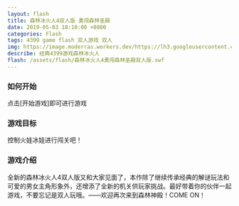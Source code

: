 ```yaml
---
layout: flash
title: 森林冰火人4双人版 勇闯森林圣殿
date: 2019-05-03 18:10:00 +0800
categories: Flash
tags: 4399 game flash 双人游戏 双人
img: https://image.moderras.workers.dev/https://lh3.googleusercontent.com/ijA5__CKwZIkcSQ67ICPxZhfrgZrQPnwEN_nweIAoCWffS2jD22FXQVOedkugDSR0EzOaYSpWplcol8CRKnh4M5NWzQcxiwVAGA4Z6bG_dFWqylZM7kyLwHn4Gw3pDPtAo1j3SJsC7EAjq62szurQRXZd3fRL0ZF6MRf3DD4xOXv2qp-NEnDGhwCIGgIO-8zfXP3eSDXbB0s0GDM9SEZhomkvldZIcugmt7mQkRwicASxRwscsWjFBPJDZWvGBW25M3X6eKIqkOH5kiHu81iBVBgZk8_Vu-NjFJCLRUTEgpesS8rUOvGIDtMGE08qlpOf5OTa6Dll7JiOpctCYPeAvUOzH7iXsvnX9YTIrXhu4eVhryRb4aZO5QrBaOPJuidVw2vclgC9j3T7TUtE_ZKuFxKF31U3I_T46gYA8BBBIfqxiVfhLacYgv7phiwmbDZVvk7VUN0ETGGhWYJecd4YQcYLdGQJ2LfEzM3Oa9QBK6dNHFZxWjhGM5jAJC6Ana16972hEC-3cHLEF0Qi0UvRUtG8hktWwx4Pg0c6qh6Fjo19O_dNCweTNa-rWzkxpgEuBUCI04M5L-83JkGO0w9ceJRcdKuRaNJJDO2u2B5O6VkRIQvwqi4uv3axAuB5JYbZTTlsP0J-jRNaPEWoIJZFeU2BwhdNPLInMuypYvaT9XPRgv8DE1Iqb-njHYVC1VMbtIv_bbmbMVddh6JHOp5RN8H0uhQrgryrxZMHVEAa25VL3SX=w1261-h832-no
describe: 经典4399游戏森林冰火人
flash: /assets/flash/森林冰火人4勇闯森林圣殿双人版.swf
---
```


### 如何开始

点击[开始游戏]即可进行游戏

### 游戏目标

控制火娃冰娃进行闯关吧！

### 游戏介绍

全新的森林冰火人4双人版又和大家见面了，本作除了继续传承经典的解谜玩法和可爱的男女主角形象外，还增添了全新的机关供玩家挑战。最好带着你的伙伴一起游戏，不要忘记是双人玩哦。——欢迎再次来到森林神殿！COME ON！
